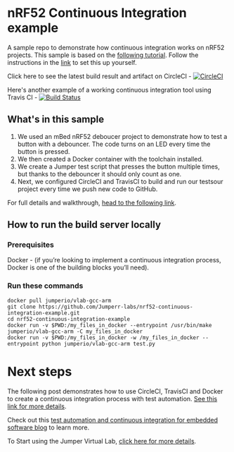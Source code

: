 # nRF52 Continuous Integration example 
A sample repo to demonstrate how continuous integration works on nRF52 projects. This sample is based on the [following tutorial](https://blog.jumper.io/nrf52-continuous-integration/). Follow the instructions in the [link](https://blog.jumper.io/nrf52-continuous-integration/) to set this up yourself.

Click here to see the latest build result and artifact on CircleCI - [![CircleCI](https://circleci.com/gh/Jumperr-labs/nrf52-continuous-integration-example.svg?style=svg)](https://circleci.com/gh/Jumperr-labs/nrf52-continuous-integration-example)

Here's another example of a working continuous integration tool using Travis CI - [![Build Status](https://travis-ci.org/Jumperr-labs/nrf52-continuous-integration-example.svg?branch=master)](https://travis-ci.org/Jumperr-labs/nrf52-continuous-integration-example)


## What's in this sample

1. We used an mBed nRF52 deboucer project to demonstrate how to test a button with a debouncer. The code turns on an LED every time the button is pressed.
2. We then created a Docker container with the toolchain installed.
3. We create a Jumper test script that presses the button multiple times, but thanks to the debouncer it should only count as one.
4. Next, we configured CircleCI and TravisCI to build and run our testsour project every time we push new code to GitHub.

For full details and walkthrough, [head to the following link](https://blog.jumper.io/nrf52-continuous-integration/).

## How to run the build server locally

### Prerequisites
Docker - (if you’re looking to implement a continuous integration process, Docker is one of the building blocks you’ll need).

### Run these commands
```
docker pull jumperio/vlab-gcc-arm
git clone https://github.com/Jumperr-labs/nrf52-continuous-integration-example.git
cd nrf52-continuous-integration-example
docker run -v $PWD:/my_files_in_docker --entrypoint /usr/bin/make jumperio/vlab-gcc-arm -C my_files_in_docker
docker run -v $PWD:/my_files_in_docker -w /my_files_in_docker --entrypoint python jumperio/vlab-gcc-arm test.py
```

# Next steps

The following post demonstrates how to use CircleCI, TravisCI and Docker to create a continuous integration process with test automation. [See this link for more details](https://blog.jumper.io/nrf52-continuous-integration/).

Check out this [test automation and continuous integration for embedded software blog](https://blog.jumper.io) to learn more.

To Start using the Jumper Virtual Lab, [click here for more details](https://jumper.io).
